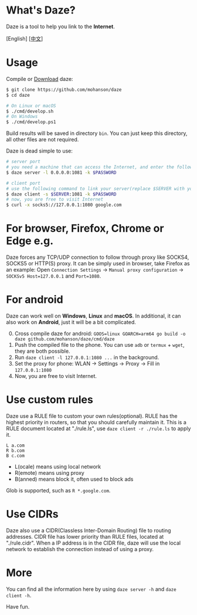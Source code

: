 # What's Daze?

Daze is a tool to help you link to the **Internet**.

\[English\] \[[中文](./README_CN.md)\]

# Usage

Compile or [Download](https://github.com/mohanson/daze/releases) daze:

```sh
$ git clone https://github.com/mohanson/daze
$ cd daze

# On Linux or macOS
$ ./cmd/develop.sh
# On Windows
$ ./cmd/develop.ps1
```

Build results will be saved in directory `bin`. You can just keep this directory, all other files are not required.

Daze is dead simple to use:

```sh
# server port
# you need a machine that can access the Internet, and enter the following command:
$ daze server -l 0.0.0.0:1081 -k $PASSWORD

# client port
# use the following command to link your server(replace $SERVER with your server ip):
$ daze client -s $SERVER:1081 -k $PASSWORD
# now, you are free to visit Internet
$ curl -x socks5://127.0.0.1:1080 google.com
```

# For browser, Firefox, Chrome or Edge e.g.

Daze forces any TCP/UDP connection to follow through proxy like SOCKS4, SOCKS5 or HTTP(S) proxy. It can be simply used in browser, take Firefox as an example: Open `Connection Settings` -> `Manual proxy configuration` -> `SOCKSv5 Host=127.0.0.1` and `Port=1080`.

# For android

Daze can work well on **Windows**, **Linux** and **macOS**. In additional, it can also work on **Android**, just it will be a bit complicated.

0. Cross compile daze for android: `GOOS=linux GOARCH=arm64 go build -o daze github.com/mohanson/daze/cmd/daze`
0. Push the compiled file to the phone. You can use `adb` or `termux` + `wget`, they are both possible.
0. Run `daze client -l 127.0.0.1:1080 ...` in the background.
0. Set the proxy for phone: WLAN -> Settings -> Proxy -> Fill in `127.0.0.1:1080`
0. Now, you are free to visit Internet.

# Use custom rules

Daze use a RULE file to custom your own rules(optional). RULE has the highest priority in routers, so that you should carefully maintain it. This is a RULE document located at "./rule.ls", use `daze client -r ./rule.ls` to apply it.

```
L a.com
R b.com
B c.com
```

- L(ocale) means using local network
- R(emote) means using proxy
- B(anned) means block it, often used to block ads

Glob is supported, such as `R *.google.com`.

# Use CIDRs

Daze also use a CIDR(Classless Inter-Domain Routing) file to routing addresses. CIDR file has lower priority than RULE files, located at "./rule.cidr". When a IP address is in the CIDR file, daze will use the local network to establish the connection instead of using a proxy.

# More

You can find all the information here by using `daze server -h` and `daze client -h`.

Have fun.
